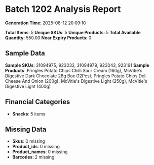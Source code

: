 # Batch 1202 Analysis Report

**Generation Time**: 2025-08-12 20:09:10

**Total Items**: 5
**Unique SKUs**: 5
**Unique Products**: 5
**Total Available Quantity**: 550.00
**Near Expiry Products**: 0

## Sample Data
**Sample SKUs**: 31094975, 923033, 31094979, 923043, 923161
**Sample Products**: Pringles Potato Chips Chilli Sour Cream (160g), McVitie's Digestive Dark Chocolate 28g Box (12Pcs), Pringles Potato Chips Deli Cheese And Onion (200g), McVitie's Digestive Light (250g), McVitie's Digestive Light (400g)

## Financial Categories
- **Snacks**: 5 items

## Missing Data
- **Skus**: 0 missing
- **Product_ids**: 0 missing
- **Product_names**: 0 missing
- **Barcodes**: 2 missing

